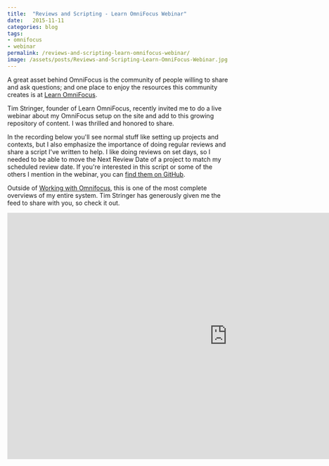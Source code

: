```yaml
---
title:  "Reviews and Scripting - Learn OmniFocus Webinar"
date:   2015-11-11
categories: blog
tags:
- omnifocus
- webinar
permalink: /reviews-and-scripting-learn-omnifocus-webinar/
image: /assets/posts/Reviews-and-Scripting-Learn-OmniFocus-Webinar.jpg
---
```


A great asset behind OmniFocus is the community of people willing to share and ask questions; and one place to enjoy the resources this community creates is at [Learn OmniFocus](http://learnomnifocus.com/?ref=11).
<!--more-->

Tim Stringer, founder of Learn OmniFocus, recently invited me to do a live webinar about my OmniFocus setup on the site and add to this growing repository of content. I was thrilled and  honored to share.

In the recording below you'll see normal stuff like setting up projects and contexts, but I also emphasize the importance of doing regular reviews and share a script I've written to help. I like doing reviews on set days, so I needed to be able to move the Next Review Date of a project to match my scheduled review date. If you're interested in this script or some of the others I mention in the webinar, you can [find them on GitHub](https://github.com/joebuhlig/OFScripts). 

Outside of [Working with Omnifocus](https://tools.joebuhlig.com/working-with-omnifocus/), this is one of the most complete overviews of my entire system. Tim Stringer has generously given me the feed to share with you, so check it out.

<div class="center video-container">
<iframe src="https://player.vimeo.com/video/144911621" width="1000" height="560" frameborder="0" webkitallowfullscreen mozallowfullscreen allowfullscreen></iframe>
</div>